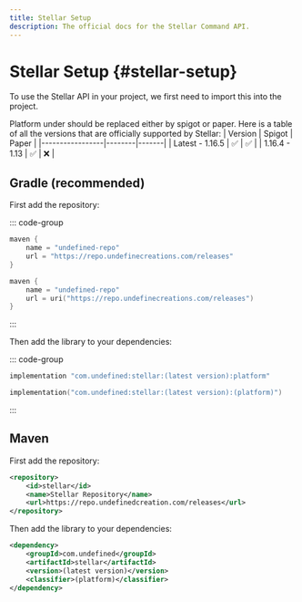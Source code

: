 ```yaml
---
title: Stellar Setup
description: The official docs for the Stellar Command API.
---
```


# Stellar Setup {#stellar-setup}

To use the Stellar API in your project, we first need to import this into the project.

Platform under should be replaced either by spigot or paper. Here is a table of all the versions that are officially supported by Stellar:
| Version         | Spigot | Paper |
|-----------------|--------|-------|
| Latest - 1.16.5 | ✅     | ✅   |
| 1.16.4 - 1.13   | ✅     | ❌   |

## Gradle (recommended)

First add the repository:

::: code-group
```groovy [Groovy DSL]
maven {
    name = "undefined-repo"
    url = "https://repo.undefinecreations.com/releases"
}
```
```kts [Kotlin DSL]
maven {
    name = "undefined-repo"
    url = uri("https://repo.undefinecreations.com/releases")
}
```
:::

Then add the library to your dependencies:

::: code-group
```groovy [build.gradle]
implementation "com.undefined:stellar:(latest version):platform"
```
```kts [build.gradle.kts]
implementation("com.undefined:stellar:(latest version):(platform)")
```
:::

## Maven

First add the repository:
```xml
<repository>
    <id>stellar</id>
    <name>Stellar Repository</name>
    <url>https://repo.undefinedcreation.com/releases</url>
</repository>
```

Then add the library to your dependencies:
```xml
<dependency>
    <groupId>com.undefined</groupId>
    <artifactId>stellar</artifactId>
    <version>(latest version)</version>
    <classifier>(platform)</classifier>
</dependency>
```